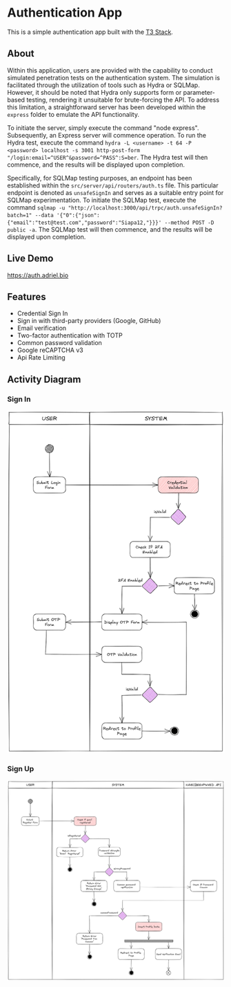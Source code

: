 # Authentication App

This is a simple authentication app built with the [T3 Stack](https://create.t3.gg/).

## About

Within this application, users are provided with the capability to conduct simulated penetration tests on the authentication system. The simulation is facilitated through the utilization of tools such as Hydra or SQLMap. However, it should be noted that Hydra only supports form or parameter-based testing, rendering it unsuitable for brute-forcing the API. To address this limitation, a straightforward server has been developed within the `express` folder to emulate the API functionality.

To initiate the server, simply execute the command "node express". Subsequently, an Express server will commence operation. To run the Hydra test, execute the command `hydra -L <username> -t 64 -P <password> localhost -s 3001 http-post-form "/login:email=^USER^&password=^PASS^:S=ber`. The Hydra test will then commence, and the results will be displayed upon completion.

Specifically, for SQLMap testing purposes, an endpoint has been established within the `src/server/api/routers/auth.ts` file. This particular endpoint is denoted as `unsafeSignIn` and serves as a suitable entry point for SQLMap experimentation. To initiate the SQLMap test, execute the command `sqlmap -u "http://localhost:3000/api/trpc/auth.unsafeSignIn?batch=1" --data '{"0":{"json":{"email":"test@test.com","password":"Siapa12,"}}}' --method POST -D public -a`. The SQLMap test will then commence, and the results will be displayed upon completion.

## Live Demo

https://auth.adriel.bio

## Features

- Credential Sign In
- Sign in with third-party providers (Google, GitHub)
- Email verification
- Two-factor authentication with TOTP
- Common password validation
- Google reCAPTCHA v3
- Api Rate Limiting

## Activity Diagram

### Sign In

![Sign In](signin.png)

### Sign Up

![Sign Up](signup.png)
